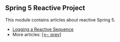 ## Spring 5 Reactive Project

This module contains articles about reactive Spring 5.

- [Logging a Reactive Sequence](https://www.baeldung.com/spring-reactive-sequence-logging)
- More articles: [[<-- prev]](../spring-5-reactive-2)
